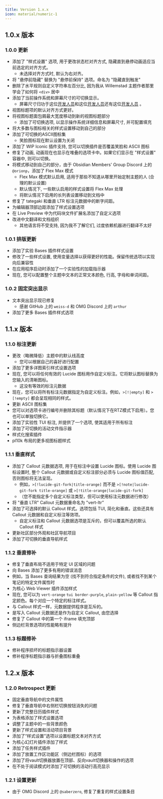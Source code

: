 ```yaml
---
title: Version 1.x.x
icon: material/numeric-1
---
```


## 1.0.x 版本

### 1.0.0 更新

- 添加了 "样式设置" 选项, 用于更改状态栏对齐方式, 隐藏直到悬停动画适应当前选定的对齐方式。
  - 未选择对齐方式时, 默认为右对齐。
- 将 "悬停前隐藏" 替换为 "悬停前保持" 选项。命名为 "隐藏直到触发"
- 删除了水平规则自定义字符串左百分比, 因为我从 Willemstad 主题作者那里学会了如何将 `<div>` 居中
- 添加了当前操作系统和屏幕尺寸的可切换显示。
  - 屏幕尺寸归功于这位[开发人员](https://dev.to/janeori/css-type-casting-to-numeric-tanatan2-scalars-582j)和这位[开发人员](https://css-tip.com/screen-dimension)还有这位[开发人员](https://dev.to/leapcell/get-screen-size-in-pure-css-3kna) 。
- 视图标题项的默认对齐方式更好。
- 将视图标题面包屑最大宽度移动到新的视图标题部分
  - 添加了可切换选项, 以显示操作系统详细信息和屏幕尺寸, 并可配置填充
- 将大多数与图标相关的样式设置移动到自己的部分
- 添加了可切换的ASCII图标集
  - 笑脸图标现在默认设置为关闭
- 添加了 WIP Iconic 插件支持, 您可以切换插件是否覆盖笑脸和 ASCII 图标
- 修复了动画, 动画现在也显示在堆叠的选项卡中。如果它们显示在 "样式设置" 容器中, 则可以切换。
- 将模式移动到自己的部分，由于 Obsidian Members' Group Discord 上的 `@orionp`，添加了 Flex Max 模式
  - Flex Max 模式默认启用, 适用于那些不知道从哪里开始定制主题的人 (合理的默认设置)
  - 默认情况下, 一些默认启用的样式设置将 Flex Max 处理
  - 将默认情况下启用的长列表设置移动到文档中
- 修复了 tategaki 和垂直 LTR 标注元数据中的断字间距。
- 为编辑器顶部边距添加了样式设置选项
- 在 Live Preview 中为代码块文件扩展名添加了自定义选项
- 改进中文翻译和文档组织
  - 其他语言将不受支持, 因为我不了解它们, 过度依赖机器进行翻译不太好

### 1.0.1 排版更新

- 添加了实验 Bases 插件样式设置
- 修改了一些样式设置, 使用变量选择以获得更好的性能。保留传统选项以实现向后兼容性
- 在应用程序启动时添加了一个实验性的加载指示器
- 现在, 您可以配置整个主题中文本的正常文本颜色, 行高, 字母和单词间距。

### 1.0.2 固定突出显示

- 文本突出显示现已修复
  - 感谢 GitHub 上的 `weiss-d` 和 OMG Discord 上的 `arthur`
- 添加了更多 Bases 插件样式选项

## 1.1.x 版本

### 1.1.0 标注更新

- 更改（略微降低）主题中的默认线高度
  - 您可以根据自己的喜好进行配置
- 添加了更多详图索引样式设置选项
- 现在, 您可以将任何有效的 Lucide 图标用作自定义标注。它将默认图标替换为您输入的清晰图标。
  - 这没有等效的标注元数据
- 现在，您可以将所有标注元数据指定为自定义标注。例如，`>[!|empty]` 和 `>[!empty]` 都会呈现相同的样式。
- 更新 ASCII 图标集
- 您可以对选项卡进行编号并删除其标题（默认情况下在RTZ模式下启用）。您也可以单独切换它。
- 添加了实验性 TUI 标注, 并提供了一个选项, 使其适用于所有标注
- 添加了可切换的活动文件指示器
- 样式化搜索插件
- pl10k 布局的更多视图标题样式

### 1.1.1 垂直样式

- 添加了 Callout 元数据选项, 用于在标注中设置 Lucide 图标。使用 Lucide 图标设置时, 整个 Callout
元数据或自定义标注部分必须与 Lucide 图标值匹配, 否则图标将无法呈现。
    - 例如，`>[!lucide-git-fork|title-orange]` 而不是
`>[!note|lucide-git-fork title-orange]` 或 `>[!title-orange|lucide-git-fork]`
    - （您不能指定多个自定义标注类型，但可以使用标注元数据进行修改）
- 将 "垂直 LTR" Callout 元数据重命名为 "vert-ltr”
- 添加了可选择的默认 Callout 样式。选项包括 TUI, 简化和垂直。这些还具有 Callout 元数据和自定义标注等效项。
    - 自定义标注和 Callout 元数据选项是互斥的，但可以覆盖所选的默认 Callout 样式
- 更新社区部分外观和社区导航项目
- 添加了可切换的垂直导航样式

### 1.1.2 垂直修补

- 修复了垂直布局不适用于特定 UI 区域的问题
- 向 Bases 添加了更多有用的错误消息
- 例如，当 Bases 查询结果为空 (找不到符合指定条件的文件), 或者找不到某个笔记的特定文件属性时
- 为核心 Web Viewer 插件添加样式
- 现在, 您可以为 `vert-orange` `tui border-purple`, `plain-yellow` 等 Callout 指定颜色。每个对应一个特定的标注样式。
- 与 Callout 样式一样，元数据提供程序是互斥的。
- 是写入 Callout 元数据还是作为自定义 Callout, 由您选择
- 修复了 Callout 中的第一个 iframe 填充顶部
- 侧边栏背景选项的性能略有提升

### 1.1.3 标题修补

- 修补程序损坏的标题指示器设置
- 修补程序标题指示器与折叠图标重叠

## 1.2.x 版本

### 1.2.0 Retrospect 更新
- 固定垂直导航中的文件属性
- 修复了垂直导航中右侧栏切换按钮消失的问题
- 更新了完整日历插件样式
- 为表格添加了样式设置选项
- 调整了主题中的一些背景颜色
- 更新了样式设置和活动项目背景
- 添加了“样式设置”选项以设置标题文本对齐方式
- 为核心幻灯片插件添加了样式
- 添加了任务样式插件
- 添加了放置工作区功能区（侧边栏图标）的选项
- 添加了将vault切换器放置在顶部、反向vault切换器和操作的选项
- 在不处于阅读模式时添加了可切换的活动行高亮显示

### 1.2.1 设置更新
- 由于 OMG Discord 上的 `@saberzero`, 修复了重复的样式设置条目
